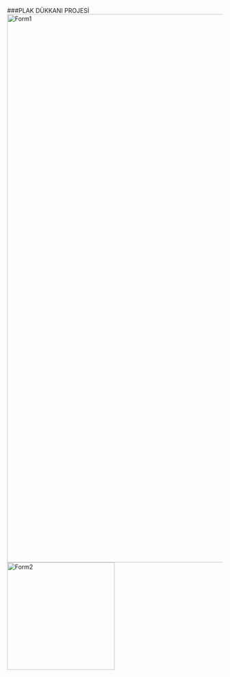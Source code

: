 ###PLAK DÜKKANI PROJESİ
<img width="1280" alt="Form1" src="https://github.com/yusufkg/Plak-Dukkani/assets/68293803/0df0514a-bc0f-4610-bdea-ed927e8c1335">
<img width="251" alt="Form2" src="https://github.com/yusufkg/Plak-Dukkani/assets/68293803/03a97926-4008-49d9-8e81-1318c461c061">
